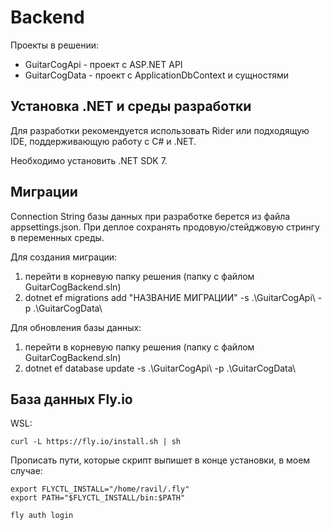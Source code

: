 # Backend
Проекты в решении:
* GuitarCogApi - проект с ASP.NET API
* GuitarCogData - проект с ApplicationDbContext и сущностями

## Установка .NET и среды разработки
Для разработки рекомендуется использовать Rider или подходящую IDE, поддерживающую работу с C# и .NET.

Необходимо установить .NET SDK 7.

## Миграции
Connection String базы данных при разработке берется из файла appsettings.json.
При деплое сохранять продовую/стейджовую стрингу в переменных среды.

Для создания миграции:
1) перейти в корневую папку решения (папку с файлом GuitarCogBackend.sln)
2) dotnet ef migrations add "НАЗВАНИЕ МИГРАЦИИ" -s .\GuitarCogApi\ -p .\GuitarCogData\

Для обновления базы данных:
1) перейти в корневую папку решения (папку с файлом GuitarCogBackend.sln)
2) dotnet ef database update -s .\GuitarCogApi\ -p .\GuitarCogData\

## База данных Fly.io
WSL:
```
curl -L https://fly.io/install.sh | sh
```

Прописать пути, которые скрипт выпишет в конце установки, в моем случае:
```
export FLYCTL_INSTALL="/home/ravil/.fly"
export PATH="$FLYCTL_INSTALL/bin:$PATH"
```

```
fly auth login
```